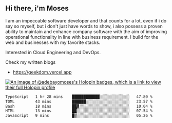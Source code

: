 ## Hi there, i'm Moses

I am an impeccable software developer and that counts for a lot, even if i do say so myself, but i don't just have words to show, i also possess a proven ability to maintain and enhance company software with the aim of improving operational functionality in line with business requirement. I build for the web and businesses with my favorite stacks.

Interested in Cloud Engineering and DevOps.

Check my written blogs
- https://geekdom.vercel.app

[![An image of @adebayomoses's Holopin badges, which is a link to view their full Holopin profile](https://holopin.me/adebayomoses)](https://holopin.io/@adebayomoses)

<!--START_SECTION:waka-->

```txt
TypeScript   1 hr 28 mins    ████████████░░░░░░░░░░░░░   47.80 %
TOML         43 mins         ██████░░░░░░░░░░░░░░░░░░░   23.57 %
Bash         18 mins         ██▓░░░░░░░░░░░░░░░░░░░░░░   10.04 %
HTML         13 mins         ██░░░░░░░░░░░░░░░░░░░░░░░   07.54 %
JavaScript   9 mins          █▒░░░░░░░░░░░░░░░░░░░░░░░   05.26 %
```

<!--END_SECTION:waka-->
